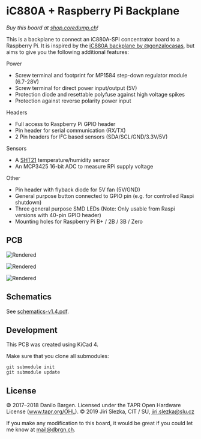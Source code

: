 # iC880A + Raspberry Pi Backplane

*Buy this board at [shop.coredump.ch](https://shop.coredump.ch/product/ic880a-lorawan-gateway-backplane/)!*

This is a backplane to connect an iC880A-SPI concentrator board to a Raspberry
Pi. It is inspired by the [iC880A backplane by
@gonzalocasas](https://github.com/gonzalocasas/ic880a-backplane), but aims to
give you the following additional features:

Power

- Screw terminal and footprint for MP1584 step-down regulator module (6.7-28V)
- Screw terminal for direct power input/output (5V)
- Protection diode and resettable polyfuse against high voltage spikes
- Protection against reverse polarity power input

Headers

- Full access to Raspberry Pi GPIO header
- Pin header for serial communication (RX/TX)
- 2 Pin headers for I²C based sensors (SDA/SCL/GND/3.3V/5V)

Sensors

- A [SHT21](https://sensirion.com/sht21/) temperature/humidity sensor
- An MCP3425 16-bit ADC to measure RPi supply voltage

Other

- Pin header with flyback diode for 5V fan (5V/GND)
- General purpose button connected to GPIO pin (e.g. for controlled Raspi
  shutdown)
- Three general purpose SMD LEDs (Note: Only usable from Raspi versions
  with 40-pin GPIO header)
- Mounting holes for Raspberry Pi B+ / 2B / 3B / Zero

## PCB

![Rendered](rendered/front.png)

![Rendered](rendered/back.png)

![Rendered](rendered/3d.png)


## Schematics

See [schematics-v1.4.pdf](schematics-v1.4.pdf).


## Development

This PCB was created using KiCad 4.

Make sure that you clone all submodules:

    git submodule init
    git submodule update


## License

© 2017–2018 Danilo Bargen. Licensed under the TAPR Open Hardware License (www.tapr.org/OHL).
© 2019 Jiri Slezka, CIT / SU, jiri.slezka@slu.cz

If you make any modification to this board, it would be great if you could let
me know at mail@dbrgn.ch.
